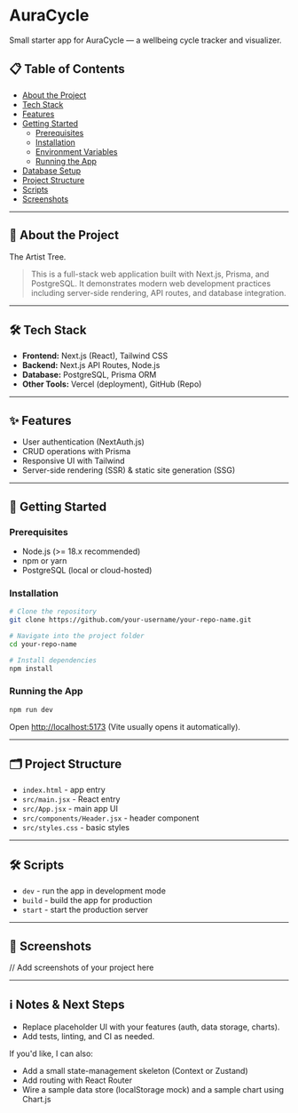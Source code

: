 # AuraCycle

Small starter app for AuraCycle — a wellbeing cycle tracker and visualizer.

## 📋 Table of Contents
- [About the Project](#about-the-project)
- [Tech Stack](#tech-stack)
- [Features](#features)
- [Getting Started](#getting-started)
  - [Prerequisites](#prerequisites)
  - [Installation](#installation)
  - [Environment Variables](#environment-variables)
  - [Running the App](#running-the-app)
- [Database Setup](#database-setup)
- [Project Structure](#project-structure)
- [Scripts](#scripts)
- [Screenshots](#screenshots)

---

## 📖 About the Project
The Artist Tree.

> This is a full-stack web application built with Next.js, Prisma, and PostgreSQL. It demonstrates modern web development practices including server-side rendering, API routes, and database integration.

---

## 🛠 Tech Stack
- **Frontend:** Next.js (React), Tailwind CSS
- **Backend:** Next.js API Routes, Node.js
- **Database:** PostgreSQL, Prisma ORM
- **Other Tools:** Vercel (deployment), GitHub (Repo)

---

## ✨ Features
- User authentication (NextAuth.js)
- CRUD operations with Prisma
- Responsive UI with Tailwind
- Server-side rendering (SSR) & static site generation (SSG)

---

## 🚀 Getting Started

### Prerequisites
- Node.js (>= 18.x recommended)
- npm or yarn
- PostgreSQL (local or cloud-hosted)

### Installation
```bash
# Clone the repository
git clone https://github.com/your-username/your-repo-name.git

# Navigate into the project folder
cd your-repo-name

# Install dependencies
npm install
```

### Running the App
```bash
npm run dev
```
Open [http://localhost:5173](http://localhost:5173) (Vite usually opens it automatically).

---

## 🗂 Project Structure
- `index.html` - app entry
- `src/main.jsx` - React entry
- `src/App.jsx` - main app UI
- `src/components/Header.jsx` - header component
- `src/styles.css` - basic styles

---

## 🛠 Scripts
- `dev` - run the app in development mode
- `build` - build the app for production
- `start` - start the production server

---

## 📸 Screenshots
// Add screenshots of your project here

---

## ℹ Notes & Next Steps
- Replace placeholder UI with your features (auth, data storage, charts).
- Add tests, linting, and CI as needed.

If you'd like, I can also:
- Add a small state-management skeleton (Context or Zustand)
- Add routing with React Router
- Wire a sample data store (localStorage mock) and a sample chart using Chart.js
